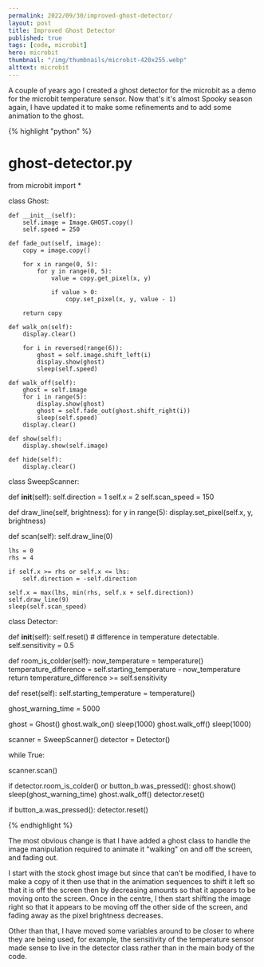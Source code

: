 ```yaml
---
permalink: 2022/09/30/improved-ghost-detector/
layout: post
title: Improved Ghost Detector
published: true
tags: [code, microbit]
hero: microbit
thumbnail: "/img/thumbnails/microbit-420x255.webp"
alttext: microbit
---
```


A couple of years ago I created a ghost detector for the microbit as a 
demo for the microbit temperature sensor. Now that's it's almost Spooky 
season again, I have updated it to make some refinements and to add some 
animation to the ghost.

{% highlight "python" %}

# ghost-detector.py
from microbit import *
            
class Ghost:
    
    def __init__(self):
        self.image = Image.GHOST.copy()
        self.speed = 250
    
    def fade_out(self, image):
        copy = image.copy()
        
        for x in range(0, 5):
            for y in range(0, 5):
                value = copy.get_pixel(x, y)
            
                if value > 0:
                    copy.set_pixel(x, y, value - 1)
        
        return copy
        
    def walk_on(self):
        display.clear()
        
        for i in reversed(range(6)):
            ghost = self.image.shift_left(i)
            display.show(ghost)
            sleep(self.speed)
          
    def walk_off(self):
        ghost = self.image
        for i in range(5):
            display.show(ghost)
            ghost = self.fade_out(ghost.shift_right(i))
            sleep(self.speed)
        display.clear()
                    
    def show(self):
        display.show(self.image)
     
    def hide(self):
        display.clear()
        

class SweepScanner:

  def __init__(self):
    self.direction = 1
    self.x = 2
    self.scan_speed = 150

  def draw_line(self, brightness):
    for y in range(5):
        display.set_pixel(self.x, y, brightness)

  def scan(self):
    self.draw_line(0)

    lhs = 0
    rhs = 4

    if self.x >= rhs or self.x <= lhs:
        self.direction = -self.direction

    self.x = max(lhs, min(rhs, self.x + self.direction))    
    self.draw_line(9)
    sleep(self.scan_speed)


class Detector:

  def __init__(self):
     self.reset()
     # difference in temperature detectable.
     self.sensitivity = 0.5 

  def room_is_colder(self):
    now_temperature = temperature()
    temperature_difference = self.starting_temperature - now_temperature
    return temperature_difference >= self.sensitivity

  def reset(self):
    self.starting_temperature = temperature()


ghost_warning_time = 5000

ghost = Ghost()
ghost.walk_on()
sleep(1000)
ghost.walk_off()
sleep(1000)

scanner = SweepScanner()
detector = Detector()

while True:

  scanner.scan()
  
  if detector.room_is_colder() or button_b.was_pressed():
     ghost.show()
     sleep(ghost_warning_time)
     ghost.walk_off()
     detector.reset()

  if button_a.was_pressed():
     detector.reset()

{% endhighlight %}

The most obvious change is that I have added a ghost class 
to handle the image manipulation required to animate it "walking" 
on and off the screen, and fading out.

I start with the stock ghost image but since that can't be modified, 
I have to make a copy of it then use that in the animation sequences to 
shift it left so that it is off the screen then by decreasing amounts so 
that it appears to be moving onto the screen. Once in the centre, I then 
start shifting the image right so that it appears to be moving off the other
side of the screen, and fading away as the pixel brightness decreases.

Other than that, I have moved some variables around to be closer to where they are being used, for example, the sensitivity of the temperature sensor 
made sense to live in the detector class rather than in the main body of 
the code.
